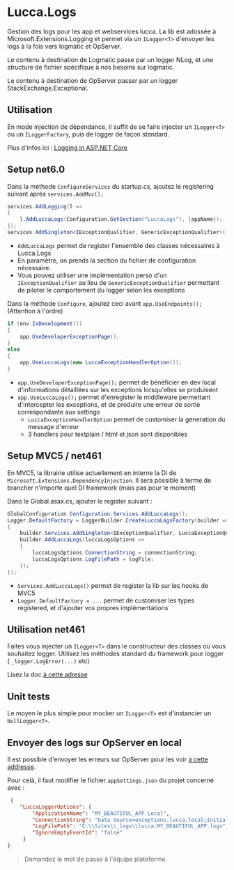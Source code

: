 # Lucca.Logs

Gestion des logs pour les app et webservices lucca. La lib est adossée à Microsoft.Extensions.Logging et permet via un `ILogger<T>` d'envoyer les logs à la fois vers logmatic et OpServer.

Le contenu à destination de Logmatic passe par un logger NLog, et une structure de fichier spécifique à nos besoins sur logmatic.

Le contenu à destination de OpServer passer par un logger StackExchange.Exceptional.

## Utilisation

En mode injection de dépendance, il suffit de se faire injecter un `ILogger<T>` ou un `ILoggerFactory`, puis de logger de façon standard.

Plus d'infos ici : [Logging in ASP.NET Core](https://docs.microsoft.com/en-us/aspnet/core/fundamentals/logging/?view=aspnetcore-2.1&tabs=aspnetcore2x)

## Setup net6.0

Dans la méthode `ConfigureServices` du startup.cs, ajoutez le registering suivant après `services.AddMvc();`

```csharp
services.AddLogging(l =>
{
    l.AddLuccaLogs(Configuration.GetSection("LuccaLogs"), {appName});
});
services.AddSingleton<IExceptionQualifier, GenericExceptionQualifier>(); 
```

- `AddLuccaLogs` permet de register l'ensemble des classes nécessaires à Lucca.Logs
- En paramètre, on prends la section du fichier de configuration nécessaire.
- Vous pouvez utiliser une implémentation perso d'un `IExceptionQualifier` au lieu de `GenericExceptionQualifier` permettant de piloter le comportement du logger selon les exceptions

Dans la méthode `Configure`, ajoutez ceci avant `app.UseEndpoints();` (Attention à l'ordre)

```csharp
if (env.IsDevelopment())
{
    app.UseDeveloperExceptionPage();
}
else
{
    app.UseLuccaLogs(new LuccaExceptionHandlerOption());
}
```

- `app.UseDeveloperExceptionPage();` permet de bénéficier en dev local d'informations détaillées sur les exceptions lorsqu'elles se produisent
- `app.UseLuccaLogs();` permet d'enregister le middleware permettant d'intercepter les exceptions, et de produire une erreur de sortie correspondante aux settings
  - `LuccaExceptionHandlerOption` permet de customiser la generation du message d'erreur
  - 3 handlers pour textplain / html et json sont disponibles

## Setup MVC5 / net461

En MVC5, la librairie utilise actuellement en interne la DI de `Microsoft.Extensions.DependencyInjection`. Il sera possible à terme de brancher n'importe quel DI framework (mais pas pour le moment)

Dans le Global.asax.cs, ajouter le register suivant :

```csharp
GlobalConfiguration.Configuration.Services.AddLuccaLogs();
Logger.DefaultFactory = LoggerBuilder.CreateLuccaLogsFactory(builder =>
{
    builder.Services.AddSingleton<IExceptionQualifier, LuccaExceptionQualifier>();
    builder.AddLuccaLogs(luccaLogsOptions =>
    {
        luccaLogsOptions.ConnectionString = connectionString;
        luccaLogsOptions.LogFilePath = logFile;
    });
});
```

- `Services.AddLuccaLogs()` permet de register la lib sur les hooks de MVC5
- `Logger.DefaultFactory = ...` permet de customiser les types registered, et d'ajouter vos propres implémentations

## Utilisation net461

Faites vous injecter un `ILogger<T>` dans le constructeur des classes où vous souhaitez logger.
Utilisez les méthodes standard du framework pour logger ( `_logger.LogError(...)` etc)

Lisez la doc [à cette adresse](https://docs.microsoft.com/en-us/aspnet/core/fundamentals/logging/?view=aspnetcore-2.1)

## Unit tests

Le moyen le plus simple pour mocker un `ILogger<T>` est d'instancier un `NullLogger<T>`.

## Envoyer des logs sur OpServer en local

Il est possible d'envoyer les erreurs sur OpServer pour les voir [à cette addresse](http://opserver.lucca.local/exceptions?store=Dev).

Pour celà, il faut modifier le fichier `appSettings.json` du projet concerné avec :

```json
 {
    "LuccaLoggerOptions": {
        "ApplicationName": "MY_BEAUTIFUL_APP Local",
        "ConnectionString": "Data Source=exceptions.lucca.local;Initial Catalog=Dev.Exceptions;User Id=opdev;Password=###############;",
        "LogFilePath": "C:\\Sites\\_logs\\lucca.MY_BEAUTIFUL_APP.logs",
        "IgnoreEmptyEventId": "false"
     }
}
```

> Demandez le mot de passe à l'équipe plateforme.

